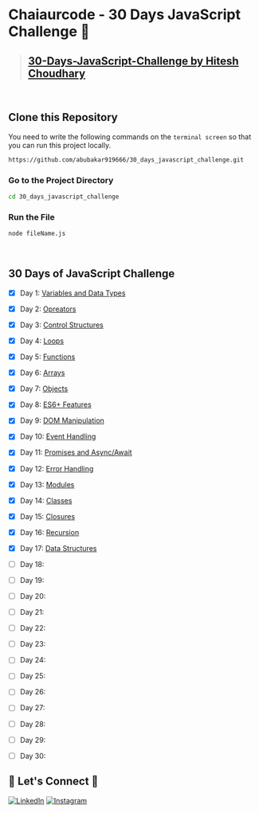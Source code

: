 # **Chaiaurcode - 30 Days JavaScript Challenge** 🎯

> ## [30-Days-JavaScript-Challenge by Hitesh Choudhary](https://courses.chaicode.com/learn/home) 
<br/>

## **Clone this Repository** 
You need to write the following commands on the `terminal screen` so that you can run this project locally.

```bash
https://github.com/abubakar919666/30_days_javascript_challenge.git
```

### Go to the Project Directory
```sh
cd 30_days_javascript_challenge
```

### Run the File
```sh
node fileName.js
```
<br />

## 30 Days of JavaScript Challenge

- [x] Day 1: [Variables and Data Types](https://github.com/abubakar919666/30_days_javascript_challenge/tree/main/Day01%20-%20Variables%20and%20Data%20Types)
- [x] Day 2: [Opreators](https://github.com/Abubakar919666/30_days_javascript_challenge/tree/main/Day02%20-%20Opreators) 
- [x] Day 3: [Control Structures](https://github.com/Abubakar919666/30_days_javascript_challenge/tree/main/Day03%20-%20Control%20Structures)
- [x] Day 4: [Loops](https://github.com/Abubakar919666/30_days_javascript_challenge/tree/main/Day04%20-%20Loops)
- [x] Day 5: [Functions](https://github.com/Abubakar919666/30_days_javascript_challenge/tree/main/Day05%20-%20Functions)
- [x] Day 6: [Arrays](https://github.com/Abubakar919666/30_days_javascript_challenge/tree/main/Day06%20-%20Arrays)
- [x] Day 7: [Objects](https://github.com/Abubakar919666/30_days_javascript_challenge/tree/main/Day07%20-%20Objects)
- [x] Day 8: [ES6+ Features](https://github.com/Abubakar919666/30_days_javascript_challenge/tree/main/Day08%20-%20ES6%2B%20Features)
- [x] Day 9: [DOM Manipulation](https://github.com/Abubakar919666/30_days_javascript_challenge/tree/main/Day09%20-%20DOM%20Manipulation)
- [x] Day 10: [Event Handling](https://github.com/Abubakar919666/30_days_javascript_challenge/tree/main/Day10%20-%20Event%20Handling)
- [x] Day 11: [Promises and Async/Await](https://github.com/Abubakar919666/30_days_javascript_challenge/tree/main/Day11%20-%20Promises%20and%20Async/Await)
- [x] Day 12: [Error Handling](https://github.com/Abubakar919666/30_days_javascript_challenge/tree/main/Day12%20-%20Error%20Handling)
- [x] Day 13: [Modules](https://github.com/Abubakar919666/30_days_javascript_challenge/tree/main/Day13%20-%20Modules)
- [x] Day 14: [Classes](https://github.com/Abubakar919666/30_days_javascript_challenge/tree/main/Day14%20-%20Classes)
- [x] Day 15: [Closures](https://github.com/Abubakar919666/30_days_javascript_challenge/tree/main/Day15%20-%20Closures)
- [x] Day 16: [Recursion](https://github.com/Abubakar919666/30_days_javascript_challenge/tree/main/Day16%20-%20Recursion)
- [x] Day 17: [Data Structures](https://github.com/Abubakar919666/30_days_javascript_challenge/tree/main/Day17%20-%20Data%20Structures)
- [ ] Day 18:
- [ ] Day 19:
- [ ] Day 20:
- [ ] Day 21:
- [ ] Day 22:
- [ ] Day 23:
- [ ] Day 24:
- [ ] Day 25:
- [ ] Day 26:
- [ ] Day 27:
- [ ] Day 28:
- [ ] Day 29:
- [ ] Day 30:


## 🔗 **Let's Connect** 🤝
[![LinkedIn](https://img.shields.io/badge/LinkedIn-%230077B5.svg?logo=linkedin&logoColor=white)](https://www.linkedin.com/in/m-abubakar-9a4366249/)
[![Instagram](https://img.shields.io/badge/Instagram-%23E4405F.svg?logo=Instagram&logoColor=white)](https://www.instagram.com/abubakar91966/) 